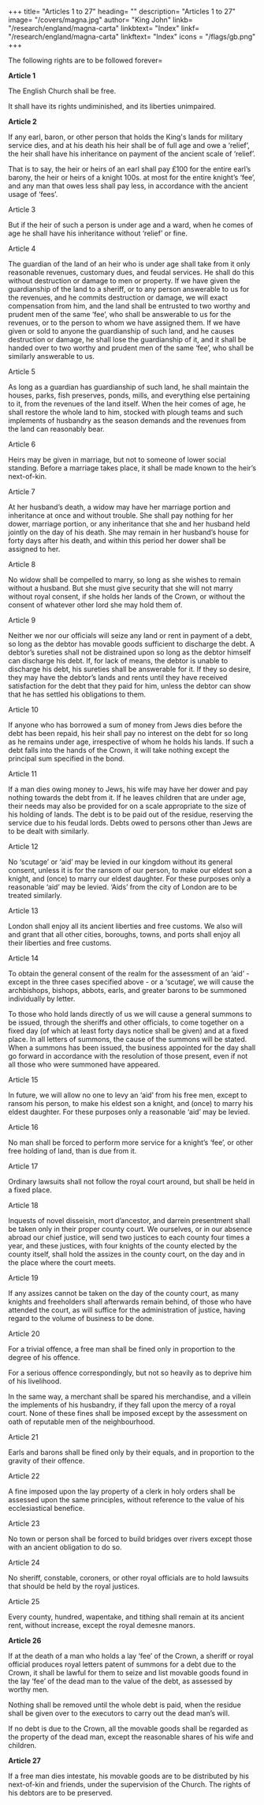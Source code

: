 +++
title=  "Articles 1 to 27"
heading=  ""
description=  "Articles 1 to 27"
image=  "/covers/magna.jpg"
author=  "King John"
linkb=  "/research/england/magna-carta"
linkbtext=  "Index"
linkf=  "/research/england/magna-carta"
linkftext=  "Index"
icons = "/flags/gb.png"
+++ 


The following rights are to be followed forever= 


**Article 1**

<!-- † (1) FIRST, THAT WE HAVE GRANTED TO GOD, and by this present charter have confirmed for us and our heirs in perpetuity, that  -->

The English Church shall be free. 

It shall have its rights undiminished, and its liberties unimpaired. 

<!-- That we wish this so to be observed, appears from the fact that of our own free will, before the outbreak of the present dispute between us and our barons, we granted and confirmed by charter the freedom of the Church’s elections - a right reckoned to be of the greatest necessity and importance to it - and caused this to be confirmed by Pope Innocent III. This freedom we shall observe ourselves, and desire to be observed in good faith by our heirs in perpetuity. -->

<!-- TO ALL FREE MEN OF OUR KINGDOM we have also granted, for us and our heirs for ever, all the liberties written out below, to have and to keep for them and their heirs, of us and our heirs=  -->


**Article 2**

If any earl, baron, or other person that holds the King's lands for military service dies, and at his death his heir shall be of full age and owe a ‘relief’, the heir shall have his inheritance on payment of the ancient scale of ‘relief’. 

That is to say, the heir or heirs of an earl shall pay £100 for the entire earl’s barony, the heir or heirs of a knight 100s. at most for the entire knight’s ‘fee’, and any man that owes less shall pay less, in accordance with the ancient usage of ‘fees’.


Article 3

But if the heir of such a person is under age and a ward, when he comes of age he shall have his inheritance without ‘relief’ or fine.

Article 4

The guardian of the land of an heir who is under age shall take from it only reasonable revenues, customary dues, and feudal services. He shall do this without destruction or damage to men or property. If we have given the guardianship of the land to a sheriff, or to any person answerable to us for the revenues, and he commits destruction or damage, we will exact compensation from him, and the land shall be entrusted to two worthy and prudent men of the same ‘fee’, who shall be answerable to us for the revenues, or to the person to whom we have assigned them. If we have given or sold to anyone the guardianship of such land, and he causes destruction or damage, he shall lose the guardianship of it, and it shall be handed over to two worthy and prudent men of the same ‘fee’, who shall be similarly answerable to us.

Article 5

As long as a guardian has guardianship of such land, he shall maintain the houses, parks, fish preserves, ponds, mills, and everything else pertaining to it, from the revenues of the land itself. When the heir comes of age, he shall restore the whole land to him, stocked with plough teams and such implements of husbandry as the season demands and the revenues from the land can reasonably bear.

Article 6

Heirs may be given in marriage, but not to someone of lower social standing. Before a marriage takes place, it shall be made known to the heir’s next-of-kin.

Article 7

At her husband’s death, a widow may have her marriage portion and inheritance at once and without trouble. She shall pay nothing for her dower, marriage portion, or any inheritance that she and her husband held jointly on the day of his death. She may remain in her husband’s house for forty days after his death, and within this period her dower shall be assigned to her.

Article 8

No widow shall be compelled to marry, so long as she wishes to remain without a husband. But she must give security that she will not marry without royal consent, if she holds her lands of the Crown, or without the consent of whatever other lord she may hold them of.

Article 9

Neither we nor our officials will seize any land or rent in payment of a debt, so long as the debtor has movable goods sufficient to discharge the debt. A debtor’s sureties shall not be distrained upon so long as the debtor himself can discharge his debt. If, for lack of means, the debtor is unable to discharge his debt, his sureties shall be answerable for it. If they so desire, they may have the debtor’s lands and rents until they have received satisfaction for the debt that they paid for him, unless the debtor can show that he has settled his obligations to them.

Article 10

If anyone who has borrowed a sum of money from Jews dies before the debt has been repaid, his heir shall pay no interest on the debt for so long as he remains under age, irrespective of whom he holds his lands. If such a debt falls into the hands of the Crown, it will take nothing except the principal sum specified in the bond.

Article 11

If a man dies owing money to Jews, his wife may have her dower and pay nothing towards the debt from it. If he leaves children that are under age, their needs may also be provided for on a scale appropriate to the size of his holding of lands. The debt is to be paid out of the residue, reserving the service due to his feudal lords. Debts owed to persons other than Jews are to be dealt with similarly.

Article 12

No ‘scutage’ or ‘aid’ may be levied in our kingdom without its general consent, unless it is for the ransom of our person, to make our eldest son a knight, and (once) to marry our eldest daughter. For these purposes only a reasonable ‘aid’ may be levied. ‘Aids’ from the city of London are to be treated similarly.

Article 13

London shall enjoy all its ancient liberties and free customs<!-- , both by land and by water -->. We also will and grant that all other cities, boroughs, towns, and ports shall enjoy all their liberties and free customs.

Article 14

To obtain the general consent of the realm for the assessment of an ‘aid’ - except in the three cases specified above - or a ‘scutage’, we will cause the archbishops, bishops, abbots, earls, and greater barons to be summoned individually by letter. 

To those who hold lands directly of us we will cause a general summons to be issued, through the sheriffs and other officials, to come together on a fixed day (of which at least forty days notice shall be given) and at a fixed place. In all letters of summons, the cause of the summons will be stated. When a summons has been issued, the business appointed for the day shall go forward in accordance with the resolution of those present, even if not all those who were summoned have appeared.

Article 15 

In future, we will allow no one to levy an ‘aid’ from his free men, except to ransom his person, to make his eldest son a knight, and (once) to marry his eldest daughter. For these purposes only a reasonable ‘aid’ may be levied.


Article 16

No man shall be forced to perform more service for a knight’s ‘fee’, or other free holding of land, than is due from it.

Article 17

Ordinary lawsuits shall not follow the royal court around, but shall be held in a fixed place.

Article 18

Inquests of novel disseisin, mort d’ancestor, and darrein presentment shall be taken only in their proper county court. We ourselves, or in our absence abroad our chief justice, will send two justices to each county four times a year, and these justices, with four knights of the county elected by the county itself, shall hold the assizes in the county court, on the day and in the place where the court meets.

Article 19

If any assizes cannot be taken on the day of the county court, as many knights and freeholders shall afterwards remain behind, of those who have attended the court, as will suffice for the administration of justice, having regard to the volume of business to be done.

Article 20

For a trivial offence, a free man shall be fined only in proportion to the degree of his offence. 

For a serious offence correspondingly, but not so heavily as to deprive him of his livelihood. 

In the same way, a merchant shall be spared his merchandise, and a villein the implements of his husbandry, if they fall upon the mercy of a royal court. None of these fines shall be imposed except by the assessment on oath of reputable men of the neighbourhood.


Article 21

Earls and barons shall be fined only by their equals, and in proportion to the gravity of their offence.

Article 22

A fine imposed upon the lay property of a clerk in holy orders shall be assessed upon the same principles, without reference to the value of his ecclesiastical benefice.

Article 23

No town or person shall be forced to build bridges over rivers except those with an ancient obligation to do so.

Article 24

No sheriff, constable, coroners, or other royal officials are to hold lawsuits that should be held by the royal justices.

Article 25

Every county, hundred, wapentake, and tithing shall remain at its ancient rent, without increase, except the royal demesne manors.


**Article 26**

If at the death of a man who holds a lay ‘fee’ of the Crown, a sheriff or royal official produces royal letters patent of summons for a debt due to the Crown, it shall be lawful for them to seize and list movable goods found in the lay ‘fee’ of the dead man to the value of the debt, as assessed by worthy men. 

Nothing shall be removed until the whole debt is paid, when the residue shall be given over to the executors to carry out the dead man’s will. 

If no debt is due to the Crown, all the movable goods shall be regarded as the property of the dead man, except the reasonable shares of his wife and children.


**Article 27**

If a free man dies intestate, his movable goods are to be distributed by his next-of-kin and friends, under the supervision of the Church. The rights of his debtors are to be preserved.

